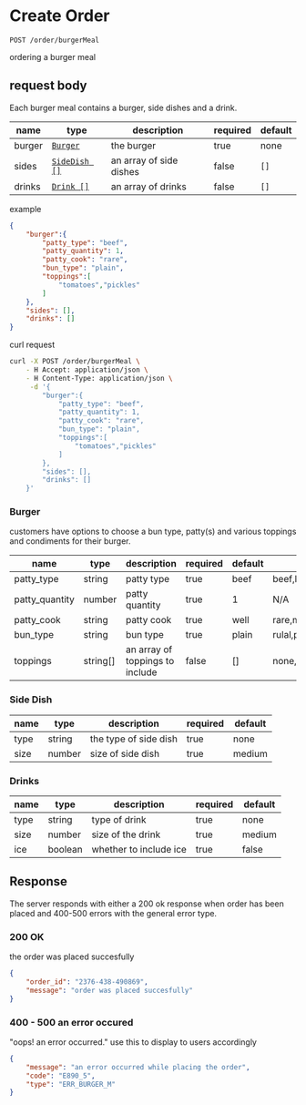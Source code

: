 # Create Order

`POST /order/burgerMeal`

ordering a burger meal

## request body

Each burger meal contains a burger, side dishes and a drink.

|name|type|description|required|default|
|---|---|---|---|---|
|burger|[`Burger`](#burger)| the burger| true| none|
|sides|[`SideDish []`](#side-dish)| an array of side dishes| false| `[]`|
|drinks|[`Drink []`](#drinks)| an array of drinks| false| `[]`|

example

```json
{
    "burger":{
        "patty_type": "beef",
        "patty_quantity": 1,
        "patty_cook": "rare",
        "bun_type": "plain",
        "toppings":[
            "tomatoes","pickles"
        ]
    },
    "sides": [],
    "drinks": []
}
```

curl request

```sh
curl -X POST /order/burgerMeal \
    - H Accept: application/json \
    - H Content-Type: application/json \
     -d '{
        "burger":{
            "patty_type": "beef",
            "patty_quantity": 1,
            "patty_cook": "rare",
            "bun_type": "plain",
            "toppings":[
                "tomatoes","pickles"
            ]
        },
        "sides": [],
        "drinks": []
    }'

```

### Burger

customers have options to choose a bun type, patty(s) and various toppings and condiments for their burger.

|name|type|description|required|default|options|
|---|---|---|---|---|---|
|patty_type|string| patty type| true| beef|beef,lamb, vegan|
|patty_quantity|number| patty quantity| true| 1|N/A|
|patty_cook|string| patty cook| true| well|rare,medium,well,well done|
|bun_type|string|bun type| true| plain|rulal,plain,glutenFree|
|toppings|string[]| an array of toppings to include| false | []|none,lettuce,tomato,redOnion|

### Side Dish

|name|type|description|required|default|
|---|---|---|---|---|
|type|string| the type of side dish| true| none|
|size|number| size of side dish| true| medium|

### Drinks

|name|type|description|required|default|
|---|---|---|---|---|
|type|string| type of drink| true| none|
|size|number| size of the drink| true| medium|
|ice|boolean| whether to include ice| true| false|

## Response

The server responds with either a 200 ok response when order has been placed and 400-500 errors
with the general error type.

### 200 OK

the order was placed succesfully

```json
{
    "order_id": "2376-438-490869",
    "message": "order was placed succesfully"
}
```

### 400 - 500 an error occured

"oops! an error occurred." use this to display to users accordingly

```json
{
    "message": "an error occurred while placing the order",
    "code": "E890_5",
    "type": "ERR_BURGER_M"
}
```
